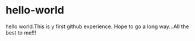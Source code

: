 # hello-world
hello world.This is y first github experience. Hope to go a long way...All the best to me!!!
